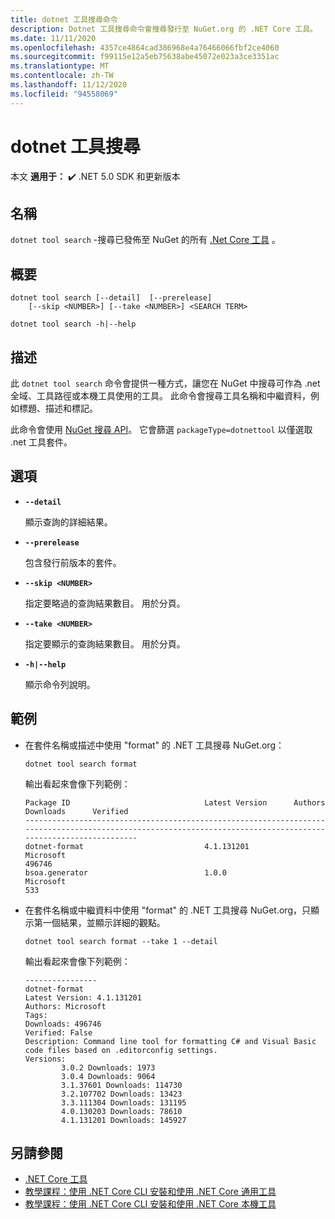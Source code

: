 ```yaml
---
title: dotnet 工具搜尋命令
description: Dotnet 工具搜尋命令會搜尋發行至 NuGet.org 的 .NET Core 工具。
ms.date: 11/11/2020
ms.openlocfilehash: 4357ce4864cad386968e4a76466066fbf2ce4060
ms.sourcegitcommit: f99115e12a5eb75638abe45072e023a3ce3351ac
ms.translationtype: MT
ms.contentlocale: zh-TW
ms.lasthandoff: 11/12/2020
ms.locfileid: "94558069"
---
```

# <a name="dotnet-tool-search"></a>dotnet 工具搜尋

本文 **適用于：** ✔️ .NET 5.0 SDK 和更新版本

## <a name="name"></a>名稱

`dotnet tool search` -搜尋已發佈至 NuGet 的所有 [.Net Core 工具](global-tools.md) 。

## <a name="synopsis"></a>概要

```dotnetcli
dotnet tool search [--detail]  [--prerelease]
    [--skip <NUMBER>] [--take <NUMBER>] <SEARCH TERM>

dotnet tool search -h|--help
```

## <a name="description"></a>描述

此 `dotnet tool search` 命令會提供一種方式，讓您在 NuGet 中搜尋可作為 .net 全域、工具路徑或本機工具使用的工具。 此命令會搜尋工具名稱和中繼資料，例如標題、描述和標記。

此命令會使用 [NuGet 搜尋 API](/nuget/api/search-query-service-resource#search-for-packages)。 它會篩選 `packageType=dotnettool` 以僅選取 .net 工具套件。

## <a name="options"></a>選項

- **`--detail`**

  顯示查詢的詳細結果。

- **`--prerelease`**

  包含發行前版本的套件。

- **`--skip <NUMBER>`**

  指定要略過的查詢結果數目。 用於分頁。

- **`--take <NUMBER>`**

  指定要顯示的查詢結果數目。 用於分頁。

- **`-h|--help`**

  顯示命令列說明。

## <a name="examples"></a>範例

- 在套件名稱或描述中使用 "format" 的 .NET 工具搜尋 NuGet.org：

  ```dotnetcli
  dotnet tool search format
  ```

  輸出看起來會像下列範例：

  ```output
  Package ID                              Latest Version      Authors                                                                     Downloads      Verified
  ---------------------------------------------------------------------------------------------------------------------------------------------------------------
  dotnet-format                           4.1.131201          Microsoft                                                                   496746
  bsoa.generator                          1.0.0               Microsoft                                                                   533
  ```

- 在套件名稱或中繼資料中使用 "format" 的 .NET 工具搜尋 NuGet.org，只顯示第一個結果，並顯示詳細的觀點。

  ```dotnetcli
  dotnet tool search format --take 1 --detail
  ```

  輸出看起來會像下列範例：

  ```output
  ----------------
  dotnet-format
  Latest Version: 4.1.131201
  Authors: Microsoft
  Tags:
  Downloads: 496746
  Verified: False
  Description: Command line tool for formatting C# and Visual Basic code files based on .editorconfig settings.
  Versions:
          3.0.2 Downloads: 1973
          3.0.4 Downloads: 9064
          3.1.37601 Downloads: 114730
          3.2.107702 Downloads: 13423
          3.3.111304 Downloads: 131195
          4.0.130203 Downloads: 78610
          4.1.131201 Downloads: 145927
  ```

## <a name="see-also"></a>另請參閱

- [.NET Core 工具](global-tools.md)
- [教學課程：使用 .NET Core CLI 安裝和使用 .NET Core 通用工具](global-tools-how-to-use.md)
- [教學課程：使用 .NET Core CLI 安裝和使用 .NET Core 本機工具](local-tools-how-to-use.md)

